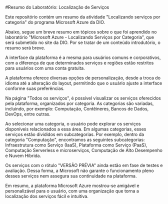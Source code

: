 #Resumo do Laboratório: Localização de Serviços

Este repositório contém um resumo da atividade "Localizando serviços por categoria" do programa Microsoft Azure da DIO.

Abaixo, segue um breve resumo em tópicos sobre o que foi aprendido no laboratório "Microsoft Azure - Localizando Serviços por Categoria", que será submetido no site da DIO. Por se tratar de um conteúdo introdutório, o resumo será breve.

A interface da plataforma é a mesma para usuários comuns e corporativos, com a diferença de que determinados serviços e regiões estão restritos para usuários com uma conta gratuita.

A plataforma oferece diversas opções de personalização, desde a troca do idioma até a alteração do layout, permitindo que o usuário ajuste a interface conforme suas preferências.

Na página "Todos os serviços", é possível visualizar os serviços oferecidos pela plataforma, organizados por categoria. As categorias são variadas, incluindo, por exemplo: Computação, Contêineres, Bancos de Dados, DevOps, entre outras.

Ao selecionar uma categoria, o usuário pode explorar os serviços disponíveis relacionados a essa área. Em algumas categorias, esses serviços estão divididos em subcategorias. Por exemplo, dentro da categoria "Computação", encontramos as seguintes subcategorias: Infraestrutura como Serviço (IaaS), Plataforma como Serviço (PaaS), Computação Serverless e microserviços, Computação de Alto Desempenho e Nuvem Híbrida.

Os serviços com o rótulo "VERSÃO PRÉVIA" ainda estão em fase de testes e avaliação. Dessa forma, a Microsoft não garante o funcionamento pleno desses serviços nem assegura sua continuidade na plataforma.

Em resumo, a plataforma Microsoft Azure mostrou-se amigável e personalizável para o usuário, com uma organização que torna a localização dos serviços fácil e intuitiva.
